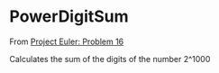 # PowerDigitSum

From [Project Euler: Problem 16](https://projecteuler.net/problem=16)

Calculates the sum of the digits of the number 2^1000